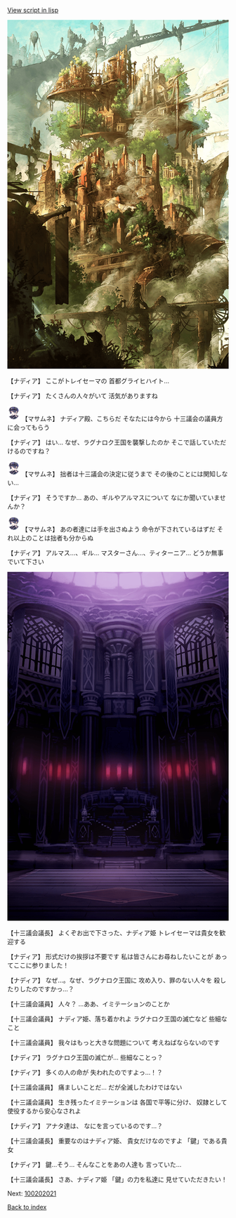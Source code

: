 [View script in lisp](../scripts/100202011.txt)

![beast_world.png](../images/backgrounds/beast_world.png)

【ナディア】
ここがトレイセーマの
首都グライヒハイト…

【ナディア】
たくさんの人々がいて
活気がありますね

<img src="../images/units/3100111.png" alt="3100111.png" height="34"/>
【マサムネ】
ナディア殿、こちらだ
そなたには今から
十三議会の議員方に会ってもらう

【ナディア】
はい…
なぜ、ラグナロク王国を襲撃したのか
そこで話していただけるのですね？

<img src="../images/units/3100111.png" alt="3100111.png" height="34"/>
【マサムネ】
拙者は十三議会の決定に従うまで
その後のことには関知しない…

【ナディア】
そうですか…
あの、ギルやアルマスについて
なにか聞いていませんか？

<img src="../images/units/3100111.png" alt="3100111.png" height="34"/>
【マサムネ】
あの者達には手を出さぬよう
命令が下されているはずだ
それ以上のことは拙者も分からぬ

【ナディア】
アルマス…、ギル…
マスターさん…、ティターニア…
どうか無事でいて下さい

![201_congress.png](../images/backgrounds/201_congress.png)

【十三議会議長】
よくぞお出で下さった、ナディア姫
トレイセーマは貴女を歓迎する

【ナディア】
形式だけの挨拶は不要です
私は皆さんにお尋ねしたいことが
あってここに参りました！

【ナディア】
なぜ…。なぜ、ラグナロク王国に
攻め入り、罪のない人々を
殺したりしたのですかっ…？

【十三議会議員】
人々？
…ああ、イミテーションのことか

【十三議会議員】
ナディア姫、落ち着かれよ
ラグナロク王国の滅亡など
些細なこと

【十三議会議員】
我々はもっと大きな問題について
考えねばならないのです

【ナディア】
ラグナロク王国の滅亡が…
些細なことっ？

【ナディア】
多くの人の命が
失われたのですよっ…！？

【十三議会議員】
痛ましいことだ…
だが全滅したわけではない

【十三議会議員】
生き残ったイミテーションは
各国で平等に分け、
奴隷として使役するから安心なされよ

【ナディア】
アナタ達は、
なにを言っているのです…？

【十三議会議長】
重要なのはナディア姫、
貴女だけなのですよ
「鍵」である貴女

【ナディア】
鍵…そう…
そんなことをあの人達も
言っていた…

【十三議会議長】
さあ、ナディア姫
「鍵」の力を私達に
見せていただきたい！


Next: [100202021](100202021.md)

[Back to index](index.md)
